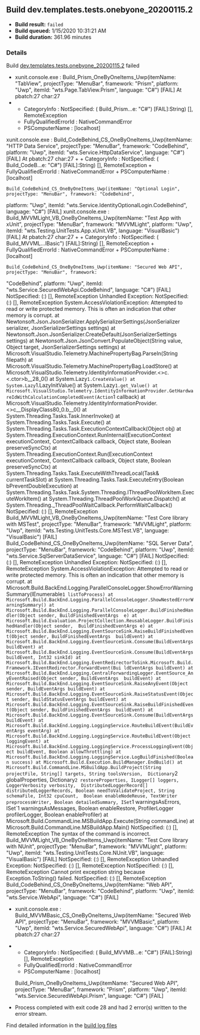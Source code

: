 ## Build dev.templates.tests.onebyone_20200115.2
- **Build result:** `failed`
- **Build queued:** 1/15/2020 10:31:21 AM
- **Build duration:** 361.96 minutes
### Details
Build [dev.templates.tests.onebyone_20200115.2](https://winappstudio.visualstudio.com/web/build.aspx?pcguid=a4ef43be-68ce-4195-a619-079b4d9834c2&builduri=vstfs%3a%2f%2f%2fBuild%2fBuild%2f32550) failed

+ xunit.console.exe :     Build_Prism_OneByOneItems_Uwp(itemName: "TabView", projectType: "MenuBar", framework: "Prism", 
platform: "Uwp", itemId: "wts.Page.TabView.Prism", language: "C#") [FAIL]
At pbatch:27 char:27
+ 
    + CategoryInfo          : NotSpecified: (    Build_Prism...e: "C#") [FAIL]:String) [], RemoteException
    + FullyQualifiedErrorId : NativeCommandError
    + PSComputerName        : [localhost]
 
xunit.console.exe :     Build_CodeBehind_CS_OneByOneItems_Uwp(itemName: "HTTP Data Service", projectType: "MenuBar", 
framework: "CodeBehind", platform: "Uwp", itemId: "wts.Service.HttpDataService", language: "C#") [FAIL]
At pbatch:27 char:27
+ 
    + CategoryInfo          : NotSpecified: (    Build_CodeB...e: "C#") [FAIL]:String) [], RemoteException
    + FullyQualifiedErrorId : NativeCommandError
    + PSComputerName        : [localhost]
 
    Build_CodeBehind_CS_OneByOneItems_Uwp(itemName: "Optional Login", projectType: "MenuBar", framework: "CodeBehind", 
platform: "Uwp", itemId: "wts.Service.IdentityOptionalLogin.CodeBehind", language: "C#") [FAIL]
xunit.console.exe :     Build_MVVMLight_VB_OneByOneItems_Uwp(itemName: "Test App with xUnit", projectType: "MenuBar", 
framework: "MVVMLight", platform: "Uwp", itemId: "wts.Testing.UnitTests.App.xUnit.VB", language: "VisualBasic") [FAIL]
At pbatch:27 char:27
+ 
    + CategoryInfo          : NotSpecified: (    Build_MVVML...lBasic") [FAIL]:String) [], RemoteException
    + FullyQualifiedErrorId : NativeCommandError
    + PSComputerName        : [localhost]
 
    Build_CodeBehind_CS_OneByOneItems_Uwp(itemName: "Secured Web API", projectType: "MenuBar", framework: 
"CodeBehind", platform: "Uwp", itemId: "wts.Service.SecuredWebApi.CodeBehind", language: "C#") [FAIL]
NotSpecified: (:) [], RemoteException
Unhandled Exception:
NotSpecified: (:) [], RemoteException
System.AccessViolationException: Attempted to read or write protected memory. This is often an indication that other 
memory is corrupt.
   at Newtonsoft.Json.JsonSerializer.ApplySerializerSettings(JsonSerializer serializer, JsonSerializerSettings 
settings)
   at Newtonsoft.Json.JsonSerializer.CreateDefault(JsonSerializerSettings settings)
   at Newtonsoft.Json.JsonConvert.PopulateObject(String value, Object target, JsonSerializerSettings settings)
   at Microsoft.VisualStudio.Telemetry.MachinePropertyBag.ParseIn(String filepath)
   at Microsoft.VisualStudio.Telemetry.MachinePropertyBag.LoadStore()
   at Microsoft.VisualStudio.Telemetry.IdentityInformationProvider.<>c.<.ctor>b__28_0()
   at System.Lazy`1.CreateValue()
   at System.Lazy`1.LazyInitValue()
   at System.Lazy`1.get_Value()
   at Microsoft.VisualStudio.Telemetry.IdentityInformationProvider.GetHardwareIdWithCalculationCompletedEvent(Action`1 
callback)
   at Microsoft.VisualStudio.Telemetry.IdentityInformationProvider.<>c__DisplayClass80_0.<Initialize>b__0()
   at System.Threading.Tasks.Task.InnerInvoke()
   at System.Threading.Tasks.Task.Execute()
   at System.Threading.Tasks.Task.ExecutionContextCallback(Object obj)
   at System.Threading.ExecutionContext.RunInternal(ExecutionContext executionContext, ContextCallback callback, 
Object state, Boolean preserveSyncCtx)
   at System.Threading.ExecutionContext.Run(ExecutionContext executionContext, ContextCallback callback, Object state, 
Boolean preserveSyncCtx)
   at System.Threading.Tasks.Task.ExecuteWithThreadLocal(Task& currentTaskSlot)
   at System.Threading.Tasks.Task.ExecuteEntry(Boolean bPreventDoubleExecution)
   at System.Threading.Tasks.Task.System.Threading.IThreadPoolWorkItem.ExecuteWorkItem()
   at System.Threading.ThreadPoolWorkQueue.Dispatch()
   at System.Threading._ThreadPoolWaitCallback.PerformWaitCallback()
NotSpecified: (:) [], RemoteException
    Build_MVVMLight_VB_OneByOneItems_Uwp(itemName: "Test Core library with MSTest", projectType: "MenuBar", framework: 
"MVVMLight", platform: "Uwp", itemId: "wts.Testing.UnitTests.Core.MSTest.VB", language: "VisualBasic") [FAIL]
    Build_CodeBehind_CS_OneByOneItems_Uwp(itemName: "SQL Server Data", projectType: "MenuBar", framework: 
"CodeBehind", platform: "Uwp", itemId: "wts.Service.SqlServerDataService", language: "C#") [FAIL]
NotSpecified: (:) [], RemoteException
Unhandled Exception:
NotSpecified: (:) [], RemoteException
System.AccessViolationException: Attempted to read or write protected memory. This is often an indication that other 
memory is corrupt.
   at Microsoft.Build.BackEnd.Logging.ParallelConsoleLogger.ShowErrorWarningSummary(IEnumerable`1 listToProcess)
   at Microsoft.Build.BackEnd.Logging.ParallelConsoleLogger.ShowNestedErrorWarningSummary()
   at Microsoft.Build.BackEnd.Logging.ParallelConsoleLogger.BuildFinishedHandler(Object sender, BuildFinishedEventArgs 
e)
   at Microsoft.Build.Evaluation.ProjectCollection.ReusableLogger.BuildFinishedHandler(Object sender, 
BuildFinishedEventArgs e)
   at Microsoft.Build.BackEnd.Logging.EventSourceSink.RaiseBuildFinishedEvent(Object sender, BuildFinishedEventArgs 
buildEvent)
   at Microsoft.Build.BackEnd.Logging.EventSourceSink.Consume(BuildEventArgs buildEvent)
   at Microsoft.Build.BackEnd.Logging.EventSourceSink.Consume(BuildEventArgs buildEvent, Int32 sinkId)
   at Microsoft.Build.BackEnd.Logging.EventRedirectorToSink.Microsoft.Build.Framework.IEventRedirector.ForwardEvent(Bui
ldEventArgs buildEvent)
   at Microsoft.Build.BackEnd.Logging.CentralForwardingLogger.EventSource_AnyEventRaised(Object sender, BuildEventArgs 
buildEvent)
   at Microsoft.Build.BackEnd.Logging.EventSourceSink.RaiseAnyEvent(Object sender, BuildEventArgs buildEvent)
   at Microsoft.Build.BackEnd.Logging.EventSourceSink.RaiseStatusEvent(Object sender, BuildStatusEventArgs buildEvent)
   at Microsoft.Build.BackEnd.Logging.EventSourceSink.RaiseBuildFinishedEvent(Object sender, BuildFinishedEventArgs 
buildEvent)
   at Microsoft.Build.BackEnd.Logging.EventSourceSink.Consume(BuildEventArgs buildEvent)
   at Microsoft.Build.BackEnd.Logging.LoggingService.RouteBuildEvent(BuildEventArgs eventArg)
   at Microsoft.Build.BackEnd.Logging.LoggingService.RouteBuildEvent(Object loggingEvent)
   at Microsoft.Build.BackEnd.Logging.LoggingService.ProcessLoggingEvent(Object buildEvent, Boolean allowThrottling)
   at Microsoft.Build.BackEnd.Logging.LoggingService.LogBuildFinished(Boolean success)
   at Microsoft.Build.Execution.BuildManager.EndBuild()
   at Microsoft.Build.CommandLine.MSBuildApp.BuildProject(String projectFile, String[] targets, String toolsVersion, 
Dictionary`2 globalProperties, Dictionary`2 restoreProperties, ILogger[] loggers, LoggerVerbosity verbosity, 
DistributedLoggerRecord[] distributedLoggerRecords, Boolean needToValidateProject, String schemaFile, Int32 cpuCount, 
Boolean enableNodeReuse, TextWriter preprocessWriter, Boolean detailedSummary, ISet`1 warningsAsErrors, ISet`1 
warningsAsMessages, Boolean enableRestore, ProfilerLogger profilerLogger, Boolean enableProfiler)
   at Microsoft.Build.CommandLine.MSBuildApp.Execute(String commandLine)
   at Microsoft.Build.CommandLine.MSBuildApp.Main()
NotSpecified: (:) [], RemoteException
The syntax of the command is incorrect.
    Build_MVVMLight_VB_OneByOneItems_Uwp(itemName: "Test Core library with NUnit", projectType: "MenuBar", framework: 
"MVVMLight", platform: "Uwp", itemId: "wts.Testing.UnitTests.Core.NUnit.VB", language: "VisualBasic") [FAIL]
NotSpecified: (:) [], RemoteException
Unhandled Exception:
NotSpecified: (:) [], RemoteException
NotSpecified: (:) [], RemoteException
Cannot print exception string because Exception.ToString() failed.
NotSpecified: (:) [], RemoteException
    Build_CodeBehind_CS_OneByOneItems_Uwp(itemName: "Web API", projectType: "MenuBar", framework: "CodeBehind", 
platform: "Uwp", itemId: "wts.Service.WebApi", language: "C#") [FAIL]

+ xunit.console.exe :     Build_MVVMBasic_CS_OneByOneItems_Uwp(itemName: "Secured Web API", projectType: "MenuBar", 
framework: "MVVMBasic", platform: "Uwp", itemId: "wts.Service.SecuredWebApi", language: "C#") [FAIL]
At pbatch:27 char:27
+ 
    + CategoryInfo          : NotSpecified: (    Build_MVVMB...e: "C#") [FAIL]:String) [], RemoteException
    + FullyQualifiedErrorId : NativeCommandError
    + PSComputerName        : [localhost]
 
    Build_Prism_OneByOneItems_Uwp(itemName: "Secured Web API", projectType: "MenuBar", framework: "Prism", platform: 
"Uwp", itemId: "wts.Service.SecuredWebApi.Prism", language: "C#") [FAIL]

+ Process completed with exit code 28 and had 2 error(s) written to the error stream.

Find detailed information in the [build log files]()

